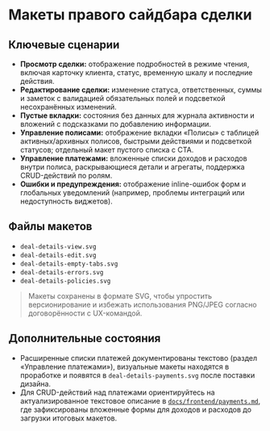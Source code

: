 # Макеты правого сайдбара сделки

## Ключевые сценарии
- **Просмотр сделки:** отображение подробностей в режиме чтения, включая карточку клиента, статус, временную шкалу и последние действия.
- **Редактирование сделки:** изменение статуса, ответственных, суммы и заметок с валидацией обязательных полей и подсветкой несохранённых изменений.
- **Пустые вкладки:** состояния без данных для журнала активности и вложений с подсказками по добавлению информации.
- **Управление полисами:** отображение вкладки «Полисы» с таблицей активных/архивных полисов, быстрыми действиями и подсветкой статусов; отдельный макет пустого списка с CTA.
- **Управление платежами:** вложенные списки доходов и расходов внутри полиса, раскрывающиеся детали и агрегаты, поддержка CRUD-действий по ролям.
- **Ошибки и предупреждения:** отображение inline-ошибок форм и глобальных уведомлений (например, проблемы интеграций или недоступность виджетов).

## Файлы макетов
- `deal-details-view.svg`
- `deal-details-edit.svg`
- `deal-details-empty-tabs.svg`
- `deal-details-errors.svg`
- `deal-details-policies.svg`

> Макеты сохранены в формате SVG, чтобы упростить версионирование и избежать использования PNG/JPEG согласно договорённости с UX-командой.

## Дополнительные состояния
- Расширенные списки платежей документированы текстово (раздел «Управление платежами»), визуальные макеты находятся в проработке и появятся в `deal-details-payments.svg` после поставки дизайна.
- Для CRUD-действий над платежами ориентируйтесь на актуализированное текстовое описание в [`docs/frontend/payments.md`](../../payments.md), где зафиксированы вложенные формы для доходов и расходов до загрузки итоговых макетов.
